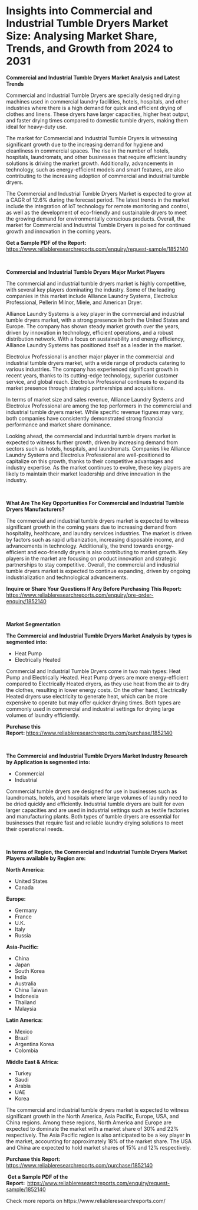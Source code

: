 <p><h1>Insights into Commercial and Industrial Tumble Dryers Market Size: Analysing Market Share, Trends, and Growth from 2024 to 2031</h1></p><p><strong>Commercial and Industrial Tumble Dryers Market Analysis and Latest Trends</strong></p>
<p><p>Commercial and Industrial Tumble Dryers are specially designed drying machines used in commercial laundry facilities, hotels, hospitals, and other industries where there is a high demand for quick and efficient drying of clothes and linens. These dryers have larger capacities, higher heat output, and faster drying times compared to domestic tumble dryers, making them ideal for heavy-duty use.</p><p>The market for Commercial and Industrial Tumble Dryers is witnessing significant growth due to the increasing demand for hygiene and cleanliness in commercial spaces. The rise in the number of hotels, hospitals, laundromats, and other businesses that require efficient laundry solutions is driving the market growth. Additionally, advancements in technology, such as energy-efficient models and smart features, are also contributing to the increasing adoption of commercial and industrial tumble dryers.</p><p>The Commercial and Industrial Tumble Dryers Market is expected to grow at a CAGR of 12.6% during the forecast period. The latest trends in the market include the integration of IoT technology for remote monitoring and control, as well as the development of eco-friendly and sustainable dryers to meet the growing demand for environmentally conscious products. Overall, the market for Commercial and Industrial Tumble Dryers is poised for continued growth and innovation in the coming years.</p></p>
<p><strong>Get a Sample PDF of the Report:&nbsp;</strong> <a href="https://www.reliableresearchreports.com/enquiry/request-sample/1852140">https://www.reliableresearchreports.com/enquiry/request-sample/1852140</a></p>
<p>&nbsp;</p>
<p><strong>Commercial and Industrial Tumble Dryers Major Market Players</strong></p>
<p><p>The commercial and industrial tumble dryers market is highly competitive, with several key players dominating the industry. Some of the leading companies in this market include Alliance Laundry Systems, Electrolux Professional, Pellerin Milnor, Miele, and American Dryer.</p><p>Alliance Laundry Systems is a key player in the commercial and industrial tumble dryers market, with a strong presence in both the United States and Europe. The company has shown steady market growth over the years, driven by innovation in technology, efficient operations, and a robust distribution network. With a focus on sustainability and energy efficiency, Alliance Laundry Systems has positioned itself as a leader in the market.</p><p>Electrolux Professional is another major player in the commercial and industrial tumble dryers market, with a wide range of products catering to various industries. The company has experienced significant growth in recent years, thanks to its cutting-edge technology, superior customer service, and global reach. Electrolux Professional continues to expand its market presence through strategic partnerships and acquisitions.</p><p>In terms of market size and sales revenue, Alliance Laundry Systems and Electrolux Professional are among the top performers in the commercial and industrial tumble dryers market. While specific revenue figures may vary, both companies have consistently demonstrated strong financial performance and market share dominance.</p><p>Looking ahead, the commercial and industrial tumble dryers market is expected to witness further growth, driven by increasing demand from sectors such as hotels, hospitals, and laundromats. Companies like Alliance Laundry Systems and Electrolux Professional are well-positioned to capitalize on this growth, thanks to their competitive advantages and industry expertise. As the market continues to evolve, these key players are likely to maintain their market leadership and drive innovation in the industry.</p></p>
<p>&nbsp;</p>
<p><strong>What Are The Key Opportunities For Commercial and Industrial Tumble Dryers Manufacturers?</strong></p>
<p><p>The commercial and industrial tumble dryers market is expected to witness significant growth in the coming years due to increasing demand from hospitality, healthcare, and laundry services industries. The market is driven by factors such as rapid urbanization, increasing disposable income, and advancements in technology. Additionally, the trend towards energy-efficient and eco-friendly dryers is also contributing to market growth. Key players in the market are focusing on product innovation and strategic partnerships to stay competitive. Overall, the commercial and industrial tumble dryers market is expected to continue expanding, driven by ongoing industrialization and technological advancements.</p></p>
<p><strong>Inquire or Share Your Questions If Any Before Purchasing This Report:</strong> <a href="https://www.reliableresearchreports.com/enquiry/pre-order-enquiry/1852140">https://www.reliableresearchreports.com/enquiry/pre-order-enquiry/1852140</a></p>
<p>&nbsp;</p>
<p><strong>Market Segmentation</strong></p>
<p><strong>The Commercial and Industrial Tumble Dryers Market Analysis by types is segmented into:</strong></p>
<p><ul><li>Heat Pump</li><li>Electrically Heated</li></ul></p>
<p><p>Commercial and Industrial Tumble Dryers come in two main types: Heat Pump and Electrically Heated. Heat Pump dryers are more energy-efficient compared to Electrically Heated dryers, as they use heat from the air to dry the clothes, resulting in lower energy costs. On the other hand, Electrically Heated dryers use electricity to generate heat, which can be more expensive to operate but may offer quicker drying times. Both types are commonly used in commercial and industrial settings for drying large volumes of laundry efficiently.</p></p>
<p><strong>Purchase this Report:&nbsp;</strong><a href="https://www.reliableresearchreports.com/purchase/1852140">https://www.reliableresearchreports.com/purchase/1852140</a></p>
<p>&nbsp;</p>
<p><strong>The Commercial and Industrial Tumble Dryers Market Industry Research by Application is segmented into:</strong></p>
<p><ul><li>Commercial</li><li>Industrial</li></ul></p>
<p><p>Commercial tumble dryers are designed for use in businesses such as laundromats, hotels, and hospitals where large volumes of laundry need to be dried quickly and efficiently. Industrial tumble dryers are built for even larger capacities and are used in industrial settings such as textile factories and manufacturing plants. Both types of tumble dryers are essential for businesses that require fast and reliable laundry drying solutions to meet their operational needs.</p></p>
<p>&nbsp;</p>
<p><strong>In terms of Region, the Commercial and Industrial Tumble Dryers Market Players available by Region are:</strong></p>
<p>
    <p> <strong> North America: </strong>
        <ul>
            <li>United States</li>
            <li>Canada</li>
        </ul>
        </p> 
    <p> <strong> Europe: </strong>
        <ul>
            <li>Germany</li>
            <li>France</li>
            <li>U.K.</li>
            <li>Italy</li>
            <li>Russia</li>
        </ul>
        </p> 
    <p> <strong> Asia-Pacific: </strong>
        <ul>
            <li>China</li>
            <li>Japan</li>
            <li>South Korea</li>
            <li>India</li>
            <li>Australia</li>
            <li>China Taiwan</li>
            <li>Indonesia</li>
            <li>Thailand</li>
            <li>Malaysia</li>
        </ul>
        </p> 
    <p> <strong> Latin America: </strong>
        <ul>
            <li>Mexico</li>
            <li>Brazil</li>
            <li>Argentina Korea</li>
            <li>Colombia</li>
        </ul>
        </p> 
    <p> <strong> Middle East & Africa: </strong>
        <ul>
            <li>Turkey</li>
            <li>Saudi</li>
            <li>Arabia</li>
            <li>UAE</li>
            <li>Korea</li>
        </ul>
    </p>
    </p>
<p><p>The commercial and industrial tumble dryers market is expected to witness significant growth in the North America, Asia Pacific, Europe, USA, and China regions. Among these regions, North America and Europe are expected to dominate the market with a market share of 30% and 22% respectively. The Asia Pacific region is also anticipated to be a key player in the market, accounting for approximately 18% of the market share. The USA and China are expected to hold market shares of 15% and 12% respectively.</p></p>
<p><strong>Purchase this Report: </strong><a href="https://www.reliableresearchreports.com/purchase/1852140">https://www.reliableresearchreports.com/purchase/1852140</a></p>
<p>&nbsp;<strong>Get a Sample PDF of the Report:&nbsp;&nbsp;</strong><a href="https://www.reliableresearchreports.com/enquiry/request-sample/1852140">https://www.reliableresearchreports.com/enquiry/request-sample/1852140</a></p>
<p><strong></strong></p>
<p>Check more reports on https://www.reliableresearchreports.com/</p>